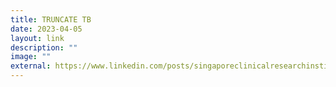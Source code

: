 ```yaml
---
title: TRUNCATE TB
date: 2023-04-05
layout: link
description: ""
image: ""
external: https://www.linkedin.com/posts/singaporeclinicalresearchinstitute_truncate-tb-trial-nus-yong-loo-lin-school-activity-7049336486663503872-09k9?utm_source=share&utm_medium=member_desktop
---
```

